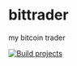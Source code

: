 # bittrader
my bitcoin trader

[![Build projects](https://github.com/ken-tunc/bittrader/actions/workflows/build.yml/badge.svg)](https://github.com/ken-tunc/bittrader/actions/workflows/build.yml)
